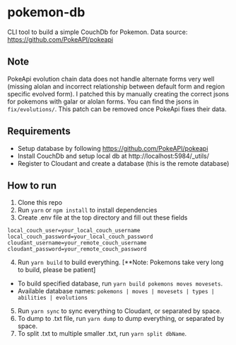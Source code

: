 # pokemon-db
CLI tool to build a simple CouchDb for Pokemon. Data source: https://github.com/PokeAPI/pokeapi

## Note
PokeApi evolution chain data does not handle alternate forms very well (missing alolan and incorrect relationship between default form and region specific evolved form).
I patched this by manually creating the correct jsons for pokemons with galar or alolan forms. You can find the jsons in `fix/evolutions/`. This patch can be removed once PokeApi fixes their data.

## Requirements
- Setup database by following https://github.com/PokeAPI/pokeapi
- Install CouchDb and setup local db at http://localhost:5984/_utils/
- Register to Cloudant and create a database (this is the remote database)

## How to run
1. Clone this repo
2. Run `yarn` or `npm install` to install dependencies
3. Create .env file at the top directory and fill out these fields
```
local_couch_user=your_local_couch_username
local_couch_password=your_local_couch_password
cloudant_username=your_remote_couch_username
cloudant_password=your_remote_couch_password
```
4. Run `yarn build` to build everything. [**Note: Pokemons take very long to build, please be patient]
- To build specified database, run `yarn build pokemons moves movesets`.
- Available database names: `pokemons | moves | movesets | types | abilities | evolutions`
5. Run `yarn sync` to sync everything to Cloudant, or separated by space.
6. To dump to .txt file, run `yarn dump` to dump everything, or separated by space.
7. To split .txt to multiple smaller .txt, run `yarn split dbName`.


